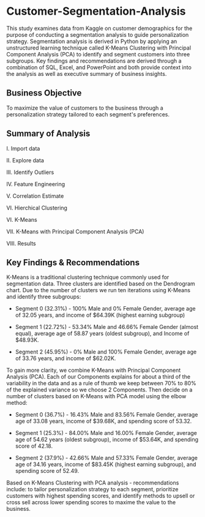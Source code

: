 # Customer-Segmentation-Analysis

This study examines data from Kaggle on customer demographics for the purpose of conducting a segmentation analysis to guide personalization strategy. Segmentation analysis is derived in Python by applying an unstructured learning technique called K-Means Clustering with Principal Component Analysis (PCA) to identify and segment customers into three subgroups. Key findings and recommendations are derived through a combination of SQL, Excel, and PowerPoint and both provide context into the analysis as well as executive summary of business insights.

## Business Objective
To maximize the value of customers to the business through a personalization strategy tailored to each segment's preferences.

## Summary of Analysis
I.   Import data

II.  Explore data

III. Identify Outliers

IV.  Feature Engineering

V.   Correlation Estimate

VI.  Hierchical Clustering

VI.  K-Means

VII. K-Means with Principal Component Analysis (PCA)

VIII. Results


## Key Findings & Recommendations
K-Means is a traditional clustering technique commonly used for segmentation data. Three clusters are identified based on the Dendrogram chart. Due to the number of clusters we run ten iterations using K-Means and identify three subgroups: 

- Segment 0 (32.31%) - 100% Male and 0% Female Gender, average age of 32.05 years, and income of $64.39K (highest earning subgroup)

- Segment 1 (22.72%) - 53.34% Male and 46.66% Female Gender (almost equal), average age of 58.87 years (oldest subgroup), and Income of $48.93K.

- Segment 2 (45.95%) - 0% Male and 100% Female Gender, average age of 33.76 years, and income of $62.02K.


To gain more clarity, we combine K-Means with Principal Component Analysis (PCA). Each of our Components explains for about a third of the variability in the data and as a rule of thumb we keep between 70% to 80% of the explained variance so we choose 2 Components. Then decide on a number of clusters based on K-Means with PCA model using the elbow method:

- Segment 0 (36.7%) - 16.43% Male and 83.56% Female Gender, average age of 33.08 years, income of $39.68K, and spending score of 53.32.

- Segment 1 (25.3%) - 84.00% Male and 16.00% Female Gender, average age of 54.62 years (oldest subgroup), income of $53.64K, and spending score of 42.18.

- Segment 2 (37.9%) - 42.66% Male and 57.33% Female Gender, average age of 34.16 years, income of $83.45K (highest earning subgroup), and spending score of 52.49.


Based on K-Means Clustering with PCA analysis - recommendations include: to tailor personalization strategy to each segment, prioritize customers with highest spending scores, and identify methods to upsell or cross sell across lower spending scores to maxime the value to the business.
